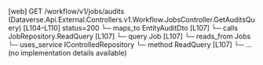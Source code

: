 [web] GET /workflow/v1/jobs/audits  (Dataverse.Api.External.Controllers.v1.Workflow.JobsController.GetAuditsQuery)  [L104–L110] status=200
  └─ maps_to EntityAuditDto [L107]
  └─ calls JobRepository.ReadQuery [L107]
  └─ query Job [L107]
    └─ reads_from Jobs
  └─ uses_service IControlledRepository<Job>
    └─ method ReadQuery [L107]
      └─ ... (no implementation details available)

